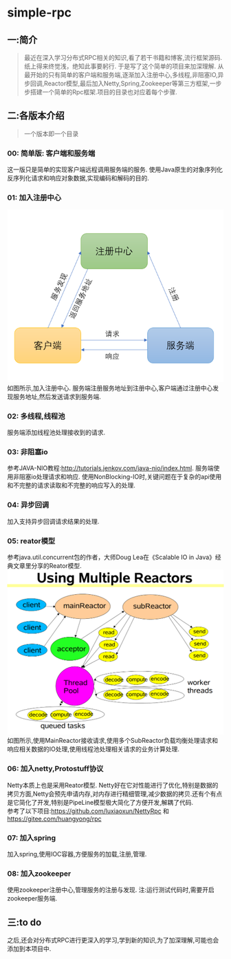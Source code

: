 # simple-rpc

## 一:简介  

>最近在深入学习分布式RPC相关的知识,看了若干书籍和博客,流行框架源码. 纸上得来终觉浅，绝知此事要躬行. 于是写了这个简单的项目来加深理解. 从最开始的只有简单的客户端和服务端,逐渐加入注册中心,多线程,非阻塞IO,异步回调,Reactor模型,最后加入Netty,Spring,Zookeeper等第三方框架,一步步搭建一个简单的Rpc框架.项目的目录也对应着每个步骤.

## 二:各版本介绍  

>一个版本即一个目录

### 00: 简单版: 客户端和服务端

这一版只是简单的实现客户端远程调用服务端的服务. 使用Java原生的对象序列化反序列化请求和响应对象数据,实现编码和解码的目的.
### 01: 加入注册中心

![](img/2019-12-31-10-18-16.png)  
如图所示,加入注册中心. 服务端注册服务地址到注册中心,客户端通过注册中心发现服务地址,然后发送请求到服务端.

### 02: 多线程,线程池

服务端添加线程池处理接收到的请求.

### 03: 非阻塞io

参考JAVA-NIO教程:http://tutorials.jenkov.com/java-nio/index.html. 服务端使用非阻塞io处理请求和响应. 使用NonBlocking-IO时,关键问题在于复杂的api使用和不完整的请求读取和不完整的响应写入的处理.

### 04: 异步回调  

加入支持异步回调请求结果的处理.

### 05: reator模型

参考java.util.concurrent包的作者，大师Doug Lea在《Scalable IO in Java》经典文章里分享的Reator模型.
![](img/2019-12-31-10-32-15.png)
如图所示,使用MainReactor接收请求,使用多个SubReactor负载均衡处理请求和响应相关数据的IO处理,使用线程池处理相关请求的业务计算处理.

### 06: 加入netty,Protostuff协议

Netty本质上也是采用Reator模型. Netty好在它对性能进行了优化,特别是数据的拷贝方面,Netty会预先申请内存,对内存进行精细管理,减少数据的拷贝.还有个有点是它简化了开发,特别是PipeLine模型极大简化了方便开发,解耦了代码.  
参考了以下项目:https://github.com/luxiaoxun/NettyRpc 和 https://gitee.com/huangyong/rpc

### 07: 加入spring
加入spring,使用IOC容器,方便服务的加载,注册,管理.

### 08: 加入zookeeper
使用zookeeper注册中心,管理服务的注册与发现.
注:运行测试代码时,需要开启zookeeper服务端.

## 三:to do
之后,还会对分布式RPC进行更深入的学习,学到新的知识,为了加深理解,可能也会添加到本项目中.
